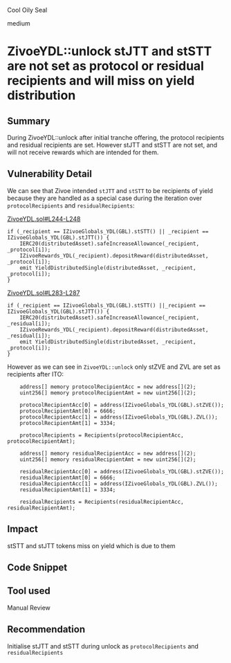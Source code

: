 Cool Oily Seal

medium

# ZivoeYDL::unlock stJTT and stSTT are not set as protocol or residual recipients and will miss on yield distribution

## Summary
During ZivoeYDL::unlock after initial tranche offering, the protocol recipients and residual recipients are set. However stJTT and stSTT are not set, and will not receive rewards which are intended for them.

## Vulnerability Detail
We can see that Zivoe intended `stJTT` and `stSTT` to be recipients of yield because they are handled as a special case during the iteration over `protocolRecipients` and `residualRecipients`:

[ZivoeYDL.sol#L244-L248](https://github.com/sherlock-audit/2024-03-zivoe/blob/main/zivoe-core-foundry/src/ZivoeYDL.sol#L244-L248)
```solidity
if (_recipient == IZivoeGlobals_YDL(GBL).stSTT() || _recipient == IZivoeGlobals_YDL(GBL).stJTT()) {
    IERC20(distributedAsset).safeIncreaseAllowance(_recipient, _protocol[i]);
    IZivoeRewards_YDL(_recipient).depositReward(distributedAsset, _protocol[i]);
    emit YieldDistributedSingle(distributedAsset, _recipient, _protocol[i]);
}
```

[ZivoeYDL.sol#L283-L287](https://github.com/sherlock-audit/2024-03-zivoe/blob/main/zivoe-core-foundry/src/ZivoeYDL.sol#L283-L287)
```solidity
if (_recipient == IZivoeGlobals_YDL(GBL).stSTT() ||_recipient == IZivoeGlobals_YDL(GBL).stJTT()) {
    IERC20(distributedAsset).safeIncreaseAllowance(_recipient, _residual[i]);
    IZivoeRewards_YDL(_recipient).depositReward(distributedAsset, _residual[i]);
    emit YieldDistributedSingle(distributedAsset, _recipient, _protocol[i]);
}
```

However as we can see in `ZivoeYDL::unlock` only stZVE and ZVL are set as recipients after ITO:

```solidity
    address[] memory protocolRecipientAcc = new address[](2);
    uint256[] memory protocolRecipientAmt = new uint256[](2);

    protocolRecipientAcc[0] = address(IZivoeGlobals_YDL(GBL).stZVE());
    protocolRecipientAmt[0] = 6666;
    protocolRecipientAcc[1] = address(IZivoeGlobals_YDL(GBL).ZVL());
    protocolRecipientAmt[1] = 3334;

    protocolRecipients = Recipients(protocolRecipientAcc, protocolRecipientAmt);

    address[] memory residualRecipientAcc = new address[](2);
    uint256[] memory residualRecipientAmt = new uint256[](2);

    residualRecipientAcc[0] = address(IZivoeGlobals_YDL(GBL).stZVE());
    residualRecipientAmt[0] = 6666;
    residualRecipientAcc[1] = address(IZivoeGlobals_YDL(GBL).ZVL());
    residualRecipientAmt[1] = 3334;

    residualRecipients = Recipients(residualRecipientAcc, residualRecipientAmt);
```

## Impact

stSTT and stJTT tokens miss on yield which is due to them

## Code Snippet

## Tool used

Manual Review

## Recommendation

Initialise stJTT and stSTT during unlock as `protocolRecipients` and `residualRecipients`